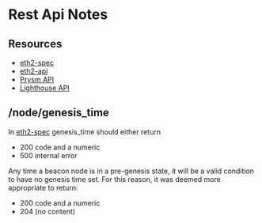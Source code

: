 # Rest Api Notes

## Resources

* [eth2-spec](https://github.com/ethereum/eth2.0-specs)
* [eth2-api](https://github.com/ethereum/eth2.0-APIs)
* [Prysm API](https://docs.prylabs.network/docs/how-prysm-works/ethereum-public-api)
* [Lighthouse API](https://lighthouse-book.sigmaprime.io/api-bn.html)

## /node/genesis_time

In [eth2-spec](https://github.com/ethereum/eth2.0-specs) genesis_time should either return
* 200 code and a numeric
* 500 internal error

Any time a beacon node is in a pre-genesis state, it will be a valid condition to have no
genesis time set. For this reason, it was deemed more appropriate to return:
* 200 code and a numeric
* 204 (no content)
